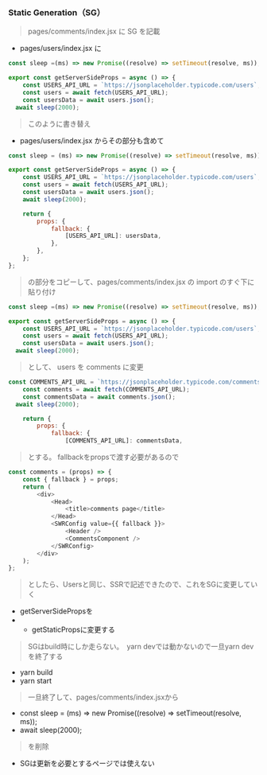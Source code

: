 ### Static Generation（SG）

> pages/comments/index.jsx に SG を記載

- pages/users/index.jsx に

```js
const sleep =(ms) => new Promise((resolve) => setTimeout(resolve, ms));

export const getServerSideProps = async () => {
	const USERS_API_URL = `https://jsonplaceholder.typicode.com/users`;
	const users = await fetch(USERS_API_URL);
	const usersData = await users.json();
  await sleep(2000);
```

> このように書き替え

- pages/users/index.jsx からその部分も含めて

```js
const sleep = (ms) => new Promise((resolve) => setTimeout(resolve, ms));

export const getServerSideProps = async () => {
	const USERS_API_URL = `https://jsonplaceholder.typicode.com/users`;
	const users = await fetch(USERS_API_URL);
	const usersData = await users.json();
	await sleep(2000);

	return {
		props: {
			fallback: {
				[USERS_API_URL]: usersData,
			},
		},
	};
};
```

> の部分をコピーして、pages/comments/index.jsx の import のすぐ下に貼り付け

```js
const sleep =(ms) => new Promise((resolve) => setTimeout(resolve, ms));

export const getServerSideProps = async () => {
	const USERS_API_URL = `https://jsonplaceholder.typicode.com/users`;
	const users = await fetch(USERS_API_URL);
	const usersData = await users.json();
  await sleep(2000);
```

> として、
> users を comments に変更

```js
const COMMENTS_API_URL = `https://jsonplaceholder.typicode.com/comments`;
	const comments = await fetch(COMMENTS_API_URL);
	const commentsData = await comments.json();
  await sleep(2000);

	return {
		props: {
			fallback: {
				[COMMENTS_API_URL]: commentsData,
```
> とする。
> fallbackをpropsで渡す必要があるので
```js
const comments = (props) => {
	const { fallback } = props;
	return (
		<div>
			<Head>
				<title>comments page</title>
			</Head>
			<SWRConfig value={{ fallback }}>
				<Header />
				<CommentsComponent />
			</SWRConfig>
		</div>
	);
};
```
> としたら、Usersと同じ、SSRで記述できたので、これをSGに変更していく
- getServerSidePropsを
- - getStaticPropsに変更する
> SGはbuild時にしか走らない。　yarn devでは動かないので一旦yarn devを終了する
- yarn build
- yarn start
> 一旦終了して、pages/comments/index.jsxから
- const sleep = (ms) => new Promise((resolve) => setTimeout(resolve, ms));
- await sleep(2000);
> を削除
- SGは更新を必要とするページでは使えない


  
